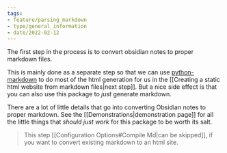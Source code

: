 ```yaml
---
tags:
- feature/parsing_markdown
- type/general_information
- date/2022-02-12
---
```


The first step in the process is to convert obsidian notes to proper markdown files.

This is mainly done as a separate step so that we can use [python-markdown](https://python-markdown.github.io/) to do most of the html generation for us in the [[Creating a static html website from markdown files|next step]]. But a nice side effect is that you can also use this package to *just* generate markdown.

There are a lot of little details that go into converting Obsidian notes to proper markdown. See the [[Demonstrations|demonstration page]] for all the little things that *should just work* for this package to be worth its salt.

> This step [[Configuration Options#Compile Md|can be skipped]], if you want to convert existing markdown to an html site.
